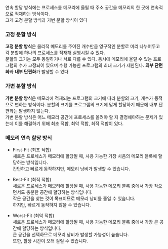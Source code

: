 연속 할당 방식에는 프로세스를 메모리에 올릴 때 주소 공간을 메모리의 한 곳에 연속적으로 적재하는 방식이다.  
크게 고정 분할 방식과 가변 분할 방식이 있다
### 고정 분할 방식  
**고정 분할 방식**은 물리적 메모리를 주어진 개수만큼 영구적인 분할로 미리 나누어두고 각 분할에 하나의 프로세스를 적재해 실행시킬 수 있다.  
분할의 크기는 모두 동일하거나 서로 다를 수 있다. 동시에 메모리에 올릴 수 있는 프로그램의 수가 고정되어 있으며 수행 가능한 프로그램의 최대 크기가 제한된다. **외부 단편화**와 **내부 단편화**가 발생할 수 있다  
### 가변 분할 방식
**가변 분할 방식**은 메모리에 적재되는 프로그램의 크기에 따라 분할의 크기, 개수가 동적으로 변하는 방식이다. 분할의 크기를 프로그램의 크기에 맞게 할당하기 때문에 내부 단편화는 발생하지 않는다.  
가변 분할 방식은 어느 메모리 공간에 프로세스를 올려야 할 지 결정해야하는 문제가 있는데 이를 해결하기 위해 최초 적합, 최악 적합, 최적 적합이 있다.

### 메모리 연속 할당 방식
- First-Fit (최초 적합)  
새로운 프로세스가 메모리에 할당될 때, 사용 가능한 가장 처음의 메모리 블록에 할당하는 방식입니다.  
간단하고 빠르게 동작하지만, 메모리 낭비가 발생할 수 있습니다.

- Best-Fit (최적 적합)  
새로운 프로세스가 메모리에 할당될 때, 사용 가능한 메모리 블록 중에서 가장 작으면서도 충분한 공간에 할당하는 방식입니다.  
작은 공간을 찾는 것이 목표이므로 메모리 낭비를 줄일 수 있습니다.  
하지만, 빠르게 동작하지 않을 수 있습니다.
- Worst-Fit (최악 적합)  
새로운 프로세스가 메모리에 할당될 때, 사용 가능한 메모리 블록 중에서 가장 큰 공간에 할당하는 방식입니다.  
큰 공간을 선택하므로 메모리 낭비가 발생할 가능성이 높습니다.  
또한, 할당 시간이 오래 걸릴 수 있습니다.
